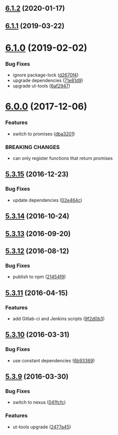 ## [6.1.2](https://github.com/softwaregroup-bg/ut-rpc/compare/v6.1.1...v6.1.2) (2020-01-17)



## [6.1.1](https://github.com/softwaregroup-bg/ut-rpc/compare/v6.1.0...v6.1.1) (2019-03-22)



# [6.1.0](https://github.com/softwaregroup-bg/ut-rpc/compare/v6.0.0...v6.1.0) (2019-02-02)


### Bug Fixes

* ignore package-lock ([d2670f4](https://github.com/softwaregroup-bg/ut-rpc/commit/d2670f4))
* upgrade dependencies ([71e81d9](https://github.com/softwaregroup-bg/ut-rpc/commit/71e81d9))
* upgrade ut-tools ([6af2947](https://github.com/softwaregroup-bg/ut-rpc/commit/6af2947))



<a name="6.0.0"></a>
# [6.0.0](https://github.com/softwaregroup-bg/ut-rpc/compare/v5.3.15...v6.0.0) (2017-12-06)


### Features

* switch to promises ([dba3201](https://github.com/softwaregroup-bg/ut-rpc/commit/dba3201))


### BREAKING CHANGES

* can only register functions that return promises



<a name="5.3.15"></a>
## [5.3.15](https://github.com/softwaregroup-bg/ut-rpc/compare/v5.3.14...v5.3.15) (2016-12-23)


### Bug Fixes

* update dependencies ([02e464c](https://github.com/softwaregroup-bg/ut-rpc/commit/02e464c))



<a name="5.3.14"></a>
## [5.3.14](https://github.com/softwaregroup-bg/ut-rpc/compare/v5.3.13...v5.3.14) (2016-10-24)



<a name="5.3.13"></a>
## [5.3.13](https://github.com/softwaregroup-bg/ut-rpc/compare/v5.3.12...v5.3.13) (2016-09-20)



<a name="5.3.12"></a>
## [5.3.12](https://github.com/softwaregroup-bg/ut-rpc/compare/v5.3.11...v5.3.12) (2016-08-12)


### Bug Fixes

* publish to npm ([21454f9](https://github.com/softwaregroup-bg/ut-rpc/commit/21454f9))



<a name="5.3.11"></a>
## [5.3.11](https://git.softwaregroup.com/ut5/ut-rpc/compare/v5.3.10...v5.3.11) (2016-04-15)


### Features

* add Gitlab-ci and Jenkins scripts ([9f2d0b3](https://git.softwaregroup.com/ut5/ut-rpc/commit/9f2d0b3))



<a name="5.3.10"></a>
## [5.3.10](https://git.softwaregroup.com/ut5/ut-rpc/compare/v5.3.9...v5.3.10) (2016-03-31)


### Bug Fixes

* use constant dependencies ([6b93369](https://git.softwaregroup.com/ut5/ut-rpc/commit/6b93369))



<a name="5.3.9"></a>
## [5.3.9](https://git.softwaregroup.com/ut5/ut-rpc/compare/v5.3.7...v5.3.9) (2016-03-30)


### Bug Fixes

* switch to nexus ([041fcfc](https://git.softwaregroup.com/ut5/ut-rpc/commit/041fcfc))

### Features

* ut-tools upgrade ([2477a45](https://git.softwaregroup.com/ut5/ut-rpc/commit/2477a45))



